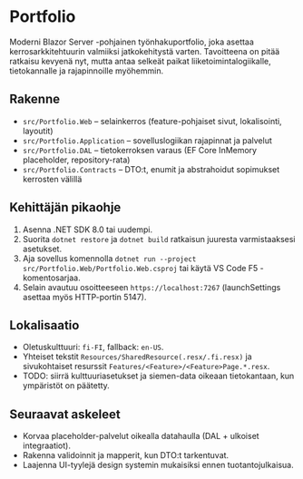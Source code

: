 # Portfolio

Moderni Blazor Server -pohjainen työnhakuportfolio, joka asettaa kerrosarkkitehtuurin valmiiksi jatkokehitystä varten. Tavoitteena on pitää ratkaisu kevyenä nyt, mutta antaa selkeät paikat liiketoimintalogiikalle, tietokannalle ja rajapinnoille myöhemmin.

## Rakenne
- `src/Portfolio.Web` – selainkerros (feature-pohjaiset sivut, lokalisointi, layoutit)
- `src/Portfolio.Application` – sovelluslogiikan rajapinnat ja palvelut
- `src/Portfolio.DAL` – tietokerroksen varaus (EF Core InMemory placeholder, repository-rata)
- `src/Portfolio.Contracts` – DTO:t, enumit ja abstrahoidut sopimukset kerrosten välillä

## Kehittäjän pikaohje
1. Asenna .NET SDK 8.0 tai uudempi.
2. Suorita `dotnet restore` ja `dotnet build` ratkaisun juuresta varmistaaksesi asetukset.
3. Aja sovellus komennolla `dotnet run --project src/Portfolio.Web/Portfolio.Web.csproj` tai käytä VS Code F5 -komentosarjaa.
4. Selain avautuu osoitteeseen `https://localhost:7267` (launchSettings asettaa myös HTTP-portin 5147).

## Lokalisaatio
- Oletuskulttuuri: `fi-FI`, fallback: `en-US`.
- Yhteiset tekstit `Resources/SharedResource(.resx/.fi.resx)` ja sivukohtaiset resurssit `Features/<Feature>/<Feature>Page.*.resx`.
- TODO: siirrä kulttuuriasetukset ja siemen-data oikeaan tietokantaan, kun ympäristöt on päätetty.

## Seuraavat askeleet
- Korvaa placeholder-palvelut oikealla datahaulla (DAL + ulkoiset integraatiot).
- Rakenna validoinnit ja mapperit, kun DTO:t tarkentuvat.
- Laajenna UI-tyylejä design systemin mukaisiksi ennen tuotantojulkaisua.
